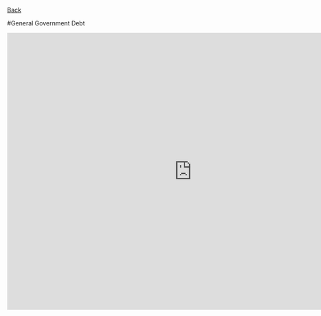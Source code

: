 [Back](https://vlahoti.github.io/lahoti_portfolio/)

#General Government Debt
<iframe src="https://data.oecd.org/chart/5OWN" width="860" height="645" style="border: 0" mozallowfullscreen="true" webkitallowfullscreen="true" allowfullscreen="true"><a href="https://data.oecd.org/chart/5OWN" target="_blank">OECD Chart: General government debt, Total, % of GDP, Annual, 2015</a></iframe>

